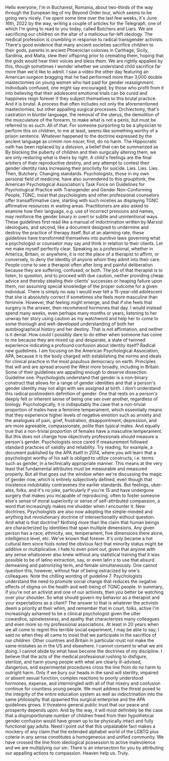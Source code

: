  Hello everyone, I'm in Bucharest, Romania, about two-thirds of the way through the European leg of my Beyond Order tour, which seems to be going very nicely. I've spent some time over the last few weeks, it's June 16th, 2022 by the way, writing a couple of articles for the Telegraph, one of which I'm going to read to you today, called Butchers and Liars. We are sacrificing our children on the altar of a malicious far-left ideology. The medical profession is crumbling in response to radical transgender activists. There's good evidence that many ancient societies sacrifice children to their gods, parents in ancient Phoenician colonies in Carthage, Sicily, Sardinia, and Malta, slew their offspring prior to cremating them, hoping that the gods would hear their voices and bless them. We are rightly appalled by this, though sometimes I wonder whether we understand child sacrifice far more than we'd like to admit. I saw a video the other day featuring an American surgeon bragging that he had performed more than 3,000 double mastectomies on young women who had paid for gender reassignment. Individuals confused, one might say encouraged, by those who profit from it into believing that their adolescent emotional trials can be cured and happiness reign forever if they subject themselves to this brutal practice. And it is brutal. A process that often includes not only the aforementioned mastectomies, but other appalling surgical processes. Orchiectomy, that's castration in blunter language, the removal of the uterus, the demolition of the musculature of the forearm, to make what is not a penis, but must be referred to as such. All of that. For someone purporting to be a physician to perform this on children, to me at least, seems like something worthy of a prison sentence. Whatever happened to the doctrine expressed by the ancient language as crimim non nocer, first, do no harm. The Hippocratic oath has been replaced by a delusion, a belief that can be summarized as By blocking the puberty of children and then surgically altering them, we are only restoring what is theirs by right. A child's feelings are the final arbiters of their reproductive destiny, and any attempt to contest their gender identity risks increasing their proclivity for suicide. Lies. Lies. Lies. Then, Butchery. Changing standards. Psychologists, those in my own personal field of medicine, have also surrendered to this groupthink, the American Psychological Association's Task Force on Guidelines for Psychological Practice with Transgender and Gender Non-Conforming People, TGNC, insist that psychologists and other professional counselors offer transaffirmative care, starting with such niceties as displaying TGNC affirmative resources in waiting areas. Practitioners are also asked to examine how their language, e.g. use of incorrect pronouns and names, may reinforce the gender binary in overt or subtle and unintentional ways. These guidelines first read like a manual of indoctrination written by Marxist ideologues, and second, like a document designed to undermine and destroy the practice of therapy itself. But at an alarming rate, these guidelines have transformed themselves into punitive laws governing what a psychologist or counselor may say and think in relation to their clients. Let me make myself perfectly clear. Speaking as a professional, whether in America, Britain, or anywhere, it is not the place of a therapist to affirm, or conversely, to deny the identity of anyone whom they admit into their care. People come to see a therapist often after long and painful deliberation because they are suffering, confused, or both. The job of that therapist is to listen, to question, and to proceed with due caution, neither providing cheap advice and thereby stealing their clients' successes or heaping failure upon them, nor assuming special knowledge of the proper outcome for a given individual. There is simply no way I would ever tell a 15-year-old adolescent that she is absolutely correct if sometimes she feels more masculine than feminine. However, that feeling might emerge, and that if she feels that surgery is the answer, then recommend hormones that day. I would instead spend many weeks, even perhaps many months or years, listening to her unwrap her story using caution as my watchword and help her to come to some thorough and well-developed understanding of both her autobiographical history and her destiny. That is not affirmation, and neither is it denial. How could I possibly dare to do either when someone has come to me because they are mixed up and desperate, a state of twinned experience indicating a profound confusion about identity itself? Radical new guidelines. I am focusing on the American Psychological Association, APA, because it is the body charged with establishing the norms and ideals for clinical practice in the most populous democracy on earth. Principles that will and are spread around the West more broadly, including in Britain. Some of their guidelines are appalling enough to deserve dissection. Guideline one. Psychologists understand that gender is a non-binary construct that allows for a range of gender identities and that a person's gender identity may not align with sex assigned at birth. I don't understand this radical postmodern definition of gender. One that rests on a person's deeply felt or inherent sense of being one sex over another, regardless of biology. Psychologically, it is indisputably the case that a non-trivial proportion of males have a feminine temperament, which essentially means that they experience higher levels of negative emotion such as anxiety and the analogues of pain, grief, frustration, disappointment, depression, and are more agreeable, compassionate, polite than typical males. And equally true that a non-trivial proportion of females have a masculine temperament. But this does not change how objectively professionals should measure a person's gender. Psychologists once cared if measurement followed standard practices of validity and reliability. Try reading, for example, a document published by the APA itself in 2014, where you will learn that a psychologist worthy of his salt is obliged to utilize constructs, i.e. terms such as gender, in a technically appropriate manner. This means at the very least that fundamental attributes must be measurable and measured properly. But all that goes out the window when we're discussing the magic of gender now, which is entirely subjectively defined, even though that insistence indubitably contravenes the earlier standards. But feelings, uber-ales, folks, and it's no joke, particularly if you're 15 and have undergone surgery that makes you incapable of reproducing, often to foster someone else's sense of moral superiority or sense of self-attributed compassion, a word that increasingly makes me shudder when I encounter it. New doctrines. Psychologists are also now adopting the simple-minded and anything but revolutionary doctrine of intersectionality without question. And what is that doctrine? Nothing more than the claim that human beings are characterized by identities that span multiple dimensions. Any given person has a race, ethnicity, sex, temperament, five dimensions there alone, intelligence level, etc. We've known that forever. It's only became a hot cultural item since fools noted the obvious fact that minority status might be additive or multiplicative. I hate to even point out, given that anyone with any sense whatsoever also knew without any statistical training that it was possible to be of latino extraction, say, or even latin x to use that absurd demeaning and patronizing term, and female simultaneously. One cannot question this, however, without fear of being ostracized by one's colleagues. Note the chilling wording of guideline 7. Psychologists understand the need to promote social change that reduces the negative effects of stigma on the health and well-being of TGNC people. In summary, if you're not an activist and one of our activists, then you better be watching over your shoulder. So what should govern my behavior as a therapist and your expectations as a client? The answer to that is whatever the activists deem a priority at their whim, and remember that in court, folks, active I'm increasingly ashamed to be a clinical psychologist given the utter cowardice, spinelessness, and apathy that characterizes many colleagues and even more so my professional associations. At least in 20 years when we all come to regret this terrible social experiment, I may be able to say, I said no when they all came to insist that we participate in the sacrifice of our children. Other countries and Britain in particular must not make the same mistakes as in the US and elsewhere. I cannot consent to what we are doing. I cannot abide by what have become the doctrines of my discipline. I believe that the acts of the medical professional rushing to disfigure, sterilize, and harm young people with what are clearly ill-advised, dangerous, and experimental procedures cross the line from do no harm to outright harm. Only if we bury our heads in the sand will sterility, impaired or absent sexual function, complex reactions to poorly understood hormones, expense, and intermingled with all of that misery and confusion continue for countless young people. We must address the threat posed to the integrity of the entire education system as well as indoctrination into the same philosophy that spawned this surgical enterprise and the APA guidelines grows. It threatens general public trust that our peace and prosperity depends upon. And by the way, it will most definitely be the case that a disproportionate number of children freed from their hypothetical gender confusion would have grown up to be physically intact and fully functional gay adults. Need I point out that this unpalatable fact makes a mockery of any claim that the extended alphabet world of the LGBTQ plus coterie in any sense constitutes a homogeneous and unified community. We have crossed the line from ideological possession to active malevolence and we are multiplying our sin. There is an intersection for you by attributing our appalling actions to compassion. Heaven help us. Truly.